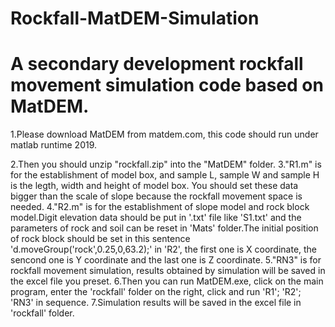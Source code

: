 # Rockfall-MatDEM-Simulation
# A secondary development rockfall movement simulation code based on MatDEM.
1.Please download MatDEM from matdem.com, this code should run under matlab runtime 2019.
  
  2.Then you should unzip "rockfall.zip" into the "MatDEM" folder.
3."R1.m" is for the establishment of model box, and sample L, sample W and sample H is the legth, width and height of model box. You should set these data bigger than the scale of slope because the rockfall movement space is needed.
4."R2.m" is for the establishment of  slope model and rock block model.Digit elevation data should be put in '.txt' file like 'S1.txt' and the parameters of rock and soil can be reset in 'Mats' folder.The initial position of rock block should be set in this sentence 'd.moveGroup('rock',0.25,0,63.2);' in 'R2', the first one is X coordinate, the sencond one is Y coordinate and the last one is Z coordinate.
5."RN3" is for rockfall movement simulation, results obtained by simulation will be saved in the excel file you preset.
6.Then you can run MatDEM.exe, click on the main program, enter the 'rockfall' folder on the right, click and run 'R1';  'R2'; 'RN3' in sequence. 
7.Simulation results will be saved in the excel file in 'rockfall' folder.
